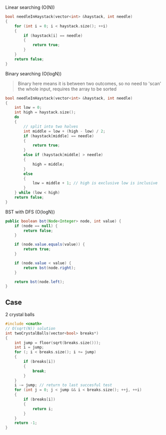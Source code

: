 Linear searching (O(N))
```cpp
bool needleInHaystack(vector<int> &haystack, int needle)
{
	for (int i = 0; i < haystack.size(); ++i)
	{
		if (haystack[i] == needle)
		{
			return true;
		}
	}
	return false;
}
```

Binary searching (O(logN))
>Binary here means it is between two outcomes, so no need to 'scan' the whole input, requires the array to be sorted
```cpp
bool needleInHaystack(vector<int> &haystack, int needle)
{
	int low = 0;
	int high = haystack.size();
	do 
	{
		// split into two halves
		int middle = low + (high - low) / 2;
		if (haystack[middle] == needle) 
		{
			return true;
		} 
		else if (haystack[middle] > needle)
		{
			high = middle;
		} 
		else
		{
			low = middle + 1; // high is exclusive low is inclusive
		}
	} while (low < high)
	return false;
}
```

BST with DFS (O(logN))
```java
public boolean bst(Node<Integer> node, int value) {
	if (node == null) {
		return false;
	}

	if (node.value.equals(value)) {
		return true;
	}

	if (node.value < value) {
		return bst(node.right);
	}

	return bst(node.left);
}
```

## Case

2 crystal balls
```cpp
#include <cmath>
// O(sqrt(N)) solution
int twoCrystalBalls(vector<bool> breaks*)
{
	int jump = floor(sqrt(breaks.size()));
	int i = jump;
	for (; i < breaks.size(); i += jump)
	{
		if (breaks[i])
		{
			break;
		}
	}
	i -= jump; // return to last succesful test
	for (int j = 0; j < jump && i < breaks.size(); ++j, ++i)
	{
		if (breaks[i])
		{
			return i;
		}
	}
	return -1;
}
```